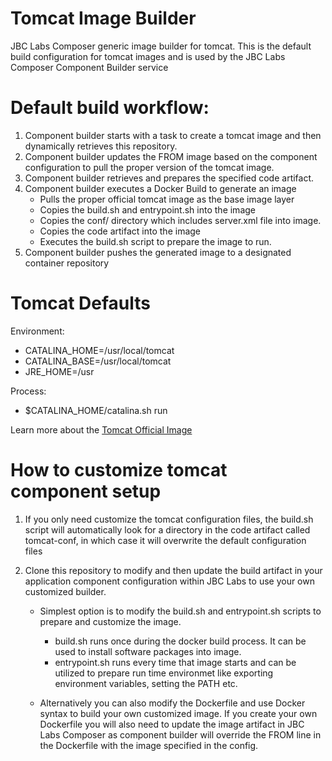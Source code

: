 # Tomcat Image Builder

JBC Labs Composer generic image builder for tomcat. This is the default build configuration for tomcat images and is used by the JBC Labs Composer Component Builder service

# Default build workflow:

1. Component builder starts with a task to create a tomcat image and then dynamically retrieves this repository.
2. Component builder updates the FROM image based on the component configuration to pull the proper version of the tomcat image.
3. Component builder retrieves and prepares the specified code artifact.
4. Component builder executes a Docker Build to generate an image
    - Pulls the proper official tomcat image as the base image layer
    - Copies the build.sh and entrypoint.sh into the image
    - Copies the conf/ directory which includes server.xml file into image.
    - Copies the code artifact into the image
    - Executes the build.sh script to prepare the image to run.
5. Component builder pushes the generated image to a designated container repository

# Tomcat Defaults
Environment:
  - CATALINA_HOME=/usr/local/tomcat
  - CATALINA_BASE=/usr/local/tomcat
  - JRE_HOME=/usr

Process:
  - $CATALINA_HOME/catalina.sh run

Learn more about the [Tomcat Official Image](https://hub.docker.com/_/tomcat/)

# How to customize tomcat component setup
1. If you only need customize the tomcat configuration files, the build.sh script will automatically look for a directory in the code artifact called tomcat-conf, in which case it will overwrite the default configuration files

2. Clone this repository to modify and then update the build artifact in your application component configuration within JBC Labs to use your own customized builder.
    - Simplest option is to modify the build.sh and entrypoint.sh scripts to prepare and customize the image. 
      - build.sh runs once during the docker build process. It can be used to install software packages into image.
      - entrypoint.sh runs every time that image starts and can be utilized to prepare run time environmet like exporting environment variables, setting the PATH etc.
  
    - Alternatively you can also modify the Dockerfile and use Docker syntax to build your own customized image. If you create your own Dockerfile you will also need to update the image artifact in JBC Labs Composer as component builder will override the FROM line in the Dockerfile with the image specified in the config.
